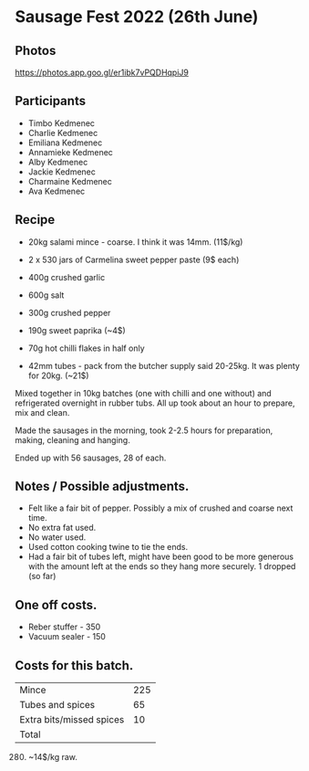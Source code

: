 # Sausage Fest 2022 (26th June)

## Photos

https://photos.app.goo.gl/er1ibk7vPQDHqpiJ9

## Participants

* Timbo Kedmenec
* Charlie Kedmenec
* Emiliana Kedmenec
* Annamieke Kedmenec
* Alby Kedmenec
* Jackie Kedmenec
* Charmaine Kedmenec
* Ava Kedmenec

## Recipe

* 20kg salami mince - coarse.  I think it was 14mm.  (11$/kg)

* 2 x 530 jars of Carmelina sweet pepper paste (9$ each)
* 400g crushed garlic
* 600g salt
* 300g crushed pepper
* 190g sweet paprika (~4$)
* 70g hot chilli flakes in half only
* 42mm tubes - pack from the butcher supply said 20-25kg.  It was plenty for 20kg. (~21$)

Mixed together in 10kg batches (one with chilli and one without) and refrigerated overnight in rubber tubs.  All up took about an hour to prepare, mix and clean.

Made the sausages in the morning, took 2-2.5 hours for preparation, making, cleaning and hanging.

Ended up with 56 sausages, 28 of each.

## Notes / Possible adjustments.

* Felt like a fair bit of pepper.  Possibly a mix of crushed and coarse next time.
* No extra fat used.
* No water used.
* Used cotton cooking twine to tie the ends.
* Had a fair bit of tubes left, might have been good to be more generous with the amount left at the ends so they hang more securely.  1 dropped (so far)

## One off costs.
*  Reber stuffer - 350
*  Vacuum sealer - 150

## Costs for this batch.

|   |   |
|---|---|
| Mince  | 225  |
| Tubes and spices  |  65 |
| Extra bits/missed spices  | 10  |
| Total |

280.  ~14$/kg raw.
